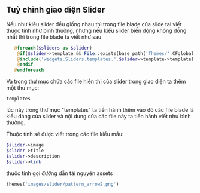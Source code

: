 ## Tuỳ chỉnh giao diện Slider
Nếu như kiểu slider đều giống nhau thì trong file blade của slide tai viết thuộc tính như bình thường, nhưng nếu kiểu slider biến động không đồng nhất thì trong file blade ta viết như sau
```php
   @foreach($sliders as $slider)
	@if($slider->template && File::exists(base_path('Themes/'.CFglobal::cfn('theme').'/views/widgets/Sliders/templates/'.$slider->template->template.'.blade.php')))
	@include('widgets.Sliders.templates.'.$slider->template->template)
	@endif
   @endforeach
```
Và trong thư mục chứa các file hiển thị của slider trong giao diện ta thêm một thư mục:
```
templates
```
lúc này trong thư mục "templates" ta tiến hành thêm vào đó các file blade là kiểu dáng của slider và nội dung của các file này ta tiến hành viết như bình thường.

Thuộc tính sẽ được viết trong các file kiểu mẫu:
```php
$slider->image
$slider->title
$slider->description
$slider->link
```
thuộc tính gọi đường dẫn tài nguyên assets
```php
themes('images/slider/pattern_arrow2.png')
```